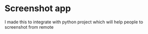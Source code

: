 # Screenshot app
I made this to integrate with python project which will help people to screenshot from remote 
